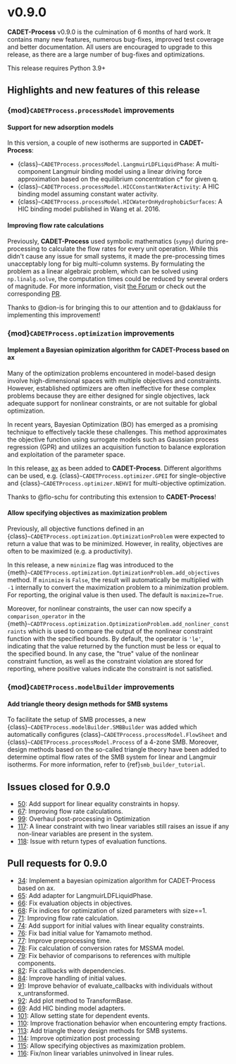 # v0.9.0

**CADET-Process** v0.9.0 is the culmination of 6 months of hard work.
It contains many new features, numerous bug-fixes, improved test coverage and better
documentation.
All users are encouraged to upgrade to this release, as there are a large number of bug-fixes and optimizations.

This release requires Python 3.9+

## Highlights and new features of this release

### {mod}`CADETProcess.processModel` improvements

#### Support for new adsorption models

In this version, a couple of new isotherms are supported in **CADET-Process**:

- {class}`~CADETProcess.processModel.LangmuirLDFLiquidPhase`: A multi-component Langmuir binding model using a linear driving force approximation based on the equilibrium concentration c* for given q.
- {class}`~CADETProcess.processModel.HICConstantWaterActivity`: A HIC binding model assuming constant water activity.
- {class}`~CADETProcess.processModel.HICWaterOnHydrophobicSurfaces`: A HIC binding model published in Wang et al. 2016.

#### Improving flow rate calculations

Previously, **CADET-Process** used symbolic mathematics (`sympy`) during pre-processing to calculate the flow rates for every unit operation.
While this didn't cause any issue for small systems, it made the pre-processing times unacceptably long for big multi-column systems.
By formulating the problem as a linear algebraic problem, which can be solved using `np.linalg.solve`, the computation times could be reduced by several orders of magnitude.
For more information, visit [the Forum](https://forum.cadet-web.de/t/improving-the-flowrate-calculation/795) or check out the corresponding [PR](https://github.com/fau-advanced-separations/CADET-Process/pull/71).

Thanks to @dion-is for bringing this to our attention and to @daklauss for implementing this improvement!

### {mod}`CADETProcess.optimization` improvements

#### Implement a Bayesian opimization algorithm for CADET-Process based on ax

Many of the optimization problems encountered in model-based design involve high-dimensional spaces with multiple objectives and constraints.
However, established optimizers are often ineffective for these complex problems because they are either designed for single objectives, lack adequate support for nonlinear constraints, or are not suitable for global optimization.

In recent years, Bayesian Optimization (BO) has emerged as a promising technique to effectively tackle these challenges.
This method approximates the objective function using surrogate models such as Gaussian process regression (GPR) and utilizes an acquisition function to balance exploration and exploitation of the parameter space.

In this release, [ax](https://github.com/facebook/Ax) as been added to **CADET-Process**.
Different algorithms can be used, e.g. {class}`~CADETProcess.optimizer.GPEI` for single-objective and {class}`~CADETProcess.optimizer.NEHVI` for multi-objective optimization.

Thanks to @flo-schu for contributing this extension to **CADET-Process**!

#### Allow specifying objectives as maximization problem

Previously, all objective functions defined in an {class}`~CADETProcess.optimization.OptimizationProblem` were expected to return a value that was to be minimized.
However, in reality, objectives are often to be maximized (e.g. a productivity).

In this release, a new `minimize` flag was introduced to the {meth}`~CADETProcess.optimization.OptimizationProblem.add_objectives` method.
If `minimize` is `False`, the result will automatically be multiplied with `-1` internally to convert the maximization problem to a minimization problem.
For reporting, the original value is then used.
The default is `maximize=True`.

Moreover, for nonlinear constraints, the user can now specify a `comparison_operator` in the {meth}`~CADTProcess.optimization.OptimizationProblem.add_nonliner_constraints` which is used to compare the output of the nonlinear constraint function with the specified bounds.
By default, the operator is `'le'`, indicating that the value returned by the function must be less or equal to the specified bound.
In any case, the "true" value of the nonlinear constraint function, as well as the constraint violation are stored for reporting, where positive values indicate the constraint is not satisfied.

### {mod}`CADETProcess.modelBuilder` improvements

#### Add triangle theory design methods for SMB systems

To facilitate the setup of SMB processes, a new {class}`~CADETProcess.modelBuilder.SMBBuilder` was added which automatically configures {class}`~CADETProcess.processModel.FlowSheet` and {class}`~CADETProcess.processModel.Process` of a 4-zone SMB.
Moreover, design methods based on the so-called triangle theory have been added to determine optimal flow rates of the SMB system for linear and Langmuir isotherms.
For more information, refer to {ref}`smb_builder_tutorial`.

## Issues closed for 0.9.0

- [50](https://github.com/fau-advanced-separations/CADET-Process/issues/50): Add support for linear equality constraints in hopsy.
- [67](https://github.com/fau-advanced-separations/CADET-Process/issues/67): Improving flow rate calculations.
- [99](https://github.com/fau-advanced-separations/CADET-Process/issues/99): Overhaul post-processing in Optimization
- [117](https://github.com/fau-advanced-separations/CADET-Process/issues/117): A linear constraint with two linear variables still raises an issue if any non-linear variables are present in the system.
- [118](https://github.com/fau-advanced-separations/CADET-Process/issues/118): Issue with return types of evaluation functions.

## Pull requests for 0.9.0

- [34](https://github.com/fau-advanced-separations/CADET-Process/pull/34): Implement a bayesian opimization algorithm for CADET-Process based on ax.
- [65](https://github.com/fau-advanced-separations/CADET-Process/pull/65): Add adapter for LangmuirLDFLiquidPhase.
- [66](https://github.com/fau-advanced-separations/CADET-Process/pull/66): Fix evaluation objects in objectives.
- [68](https://github.com/fau-advanced-separations/CADET-Process/pull/68): Fix indices for optimization of sized parameters with size==1.
- [71](https://github.com/fau-advanced-separations/CADET-Process/pull/71): Improving flow rate calculation.
- [74](https://github.com/fau-advanced-separations/CADET-Process/pull/74): Add support for initial values with linear equality constraints.
- [76](https://github.com/fau-advanced-separations/CADET-Process/pull/76): Fix bad initial value for Yamamoto method.
- [77](https://github.com/fau-advanced-separations/CADET-Process/pull/77): Improve preprocessing time.
- [78](https://github.com/fau-advanced-separations/CADET-Process/pull/78): Fix calculation of conversion rates for MSSMA model.
- [79](https://github.com/fau-advanced-separations/CADET-Process/pull/79): Fix behavior of comparisons to references with multiple components.
- [82](https://github.com/fau-advanced-separations/CADET-Process/pull/82): Fix callbacks with dependencies.
- [84](https://github.com/fau-advanced-separations/CADET-Process/pull/84): Improve handling of initial values.
- [91](https://github.com/fau-advanced-separations/CADET-Process/pull/91): Improve behavior of evaluate_callbacks with individuals without x_untransformed.
- [92](https://github.com/fau-advanced-separations/CADET-Process/pull/92): Add plot method to TransformBase.
- [69](https://github.com/fau-advanced-separations/CADET-Process/pull/69): Add HIC binding model adapters.
- [101](https://github.com/fau-advanced-separations/CADET-Process/pull/101): Allow setting state for dependent events.
- [110](https://github.com/fau-advanced-separations/CADET-Process/pull/66): Improve fractionation behavior when encountering empty fractions.
- [113](https://github.com/fau-advanced-separations/CADET-Process/pull/66): Add triangle theory design methods for SMB systems.
- [114](https://github.com/fau-advanced-separations/CADET-Process/pull/114): Improve optimization post processing
- [115](https://github.com/fau-advanced-separations/CADET-Process/pull/115): Allow specifying objectives as maximization problem.
- [116](https://github.com/fau-advanced-separations/CADET-Process/pull/116): Fix/non linear variables uninvolved in linear rules.
